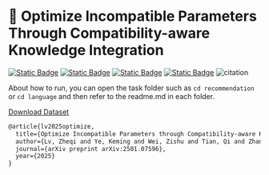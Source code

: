 # 🚀 Optimize Incompatible Parameters Through Compatibility-aware Knowledge Integration

[![Static Badge](https://img.shields.io/badge/arXiv-2501.07596-logo?logo=arxiv&labelColor=red&color=peachpuff)](https://arxiv.org/abs/2501.07596) [![Static Badge](https://img.shields.io/badge/Scholar-CKI-logo?logo=Googlescholar&color=blue)](https://scholar.google.com/scholar?hl=zh-CN&as_sdt=0%2C5&q=Optimize+Incompatible+Parameters+through+Compatibility-aware+Knowledge+Integration&btnG=) [![Static Badge](https://img.shields.io/badge/Semantic-CKI-logo?logo=semanticscholar&labelcolor=purple&color=purple)](https://www.semanticscholar.org/paper/Optimize-Incompatible-Parameters-through-Knowledge-Lv-Ye/4c54dcf481005a2eb64d196365bc2a6a664153b5) [![Static Badge](https://img.shields.io/badge/GitHub-CKI-logo?logo=github&labelColor=black&color=lightgray)](https://github.com/HelloZicky/CKI) ![citation](https://img.shields.io/badge/dynamic/json?label=citation&query=citationCount&url=https%3A%2F%2Fapi.semanticscholar.org%2Fgraph%2Fv1%2Fpaper%2F12345abcde%3Ffields%3DcitationCount&style=social&logo=semanticscholar&labelColor=blue&color=skyblue&cacheSeconds=360)

About how to run, you can open the task folder such as `cd recommendation` or `cd language` and then refer to the readme.md in each folder.

[Download Dataset](https://drive.google.com/drive/folders/1yeLPIF5QLQgq-07hIZM1gX7alE6p0TJM?usp=drive_link)

```latex
@article{lv2025optimize,
  title={Optimize Incompatible Parameters through Compatibility-aware Knowledge Integration},
  author={Lv, Zheqi and Ye, Keming and Wei, Zishu and Tian, Qi and Zhang, Shengyu and Zhang, Wenqiao and Wang, Wenjie and Kuang, Kun and Chua, Tat-Seng and Wu, Fei},
  journal={arXiv preprint arXiv:2501.07596},
  year={2025}
}
```
